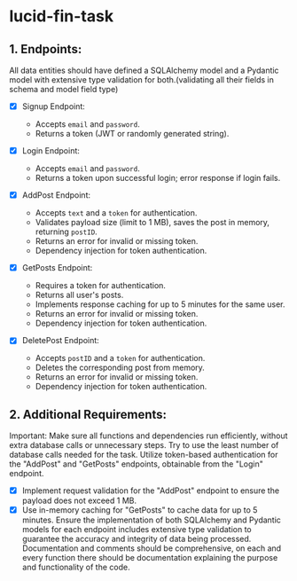 # lucid-fin-task

## 1. Endpoints:

All data entities should have defined a SQLAlchemy model and a Pydantic model with extensive type validation for both.(validating all their fields in schema and model field type)



- [x] Signup Endpoint:
    - Accepts `email` and `password`.
    - Returns a token (JWT or randomly generated string).


- [x] Login Endpoint:
    - Accepts `email` and `password`.
    - Returns a token upon successful login; error response if login fails.

- [x]  AddPost Endpoint:
    - Accepts `text` and a `token` for authentication.
    - Validates payload size (limit to 1 MB), saves the post in memory, returning `postID`.
    - Returns an error for invalid or missing token.
    - Dependency injection for token authentication.
- [x]  GetPosts Endpoint:
    - Requires a token for authentication.
    - Returns all user's posts.
    - Implements response caching for up to 5 minutes for the same user.
    - Returns an error for invalid or missing token.
    - Dependency injection for token authentication.

- [x]  DeletePost Endpoint:
    - Accepts `postID` and a `token` for authentication.
    - Deletes the corresponding post from memory.
    - Returns an error for invalid or missing token.
    - Dependency injection for token authentication.


## 2. Additional Requirements:

Important: Make sure all functions and dependencies run efficiently, without extra database calls or unnecessary steps. Try to use the least number of database calls needed for the task. 
Utilize token-based authentication for the "AddPost" and "GetPosts" endpoints, obtainable from the "Login" endpoint.
  - [x] Implement request validation for the "AddPost" endpoint to ensure the payload does not exceed 1 MB.
  - [x] Use in-memory caching for "GetPosts" to cache data for up to 5 minutes.
Ensure the implementation of both SQLAlchemy and Pydantic models for each endpoint includes extensive type validation to guarantee the accuracy and integrity of data being processed.
Documentation and comments should be comprehensive, on each and every function there should be documentation explaining the purpose and functionality of the code.
